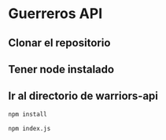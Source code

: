 # Guerreros API 

## Clonar el repositorio
## Tener node instalado
## Ir al directorio de warriors-api


```bash
npm install
```
```bash
npm index.js
```
